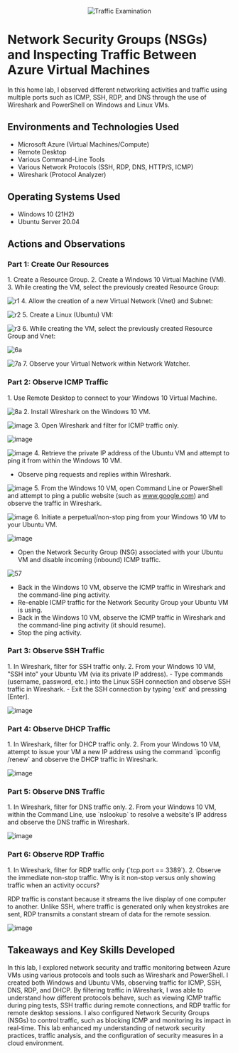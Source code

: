 <p align="center">
  <img src="https://i.imgur.com/Ua7udoS.png" alt="Traffic Examination"/>
</p>

<h1>Network Security Groups (NSGs) and Inspecting Traffic Between Azure Virtual Machines</h1>
In this home lab, I observed different networking activities and traffic using multiple ports such as ICMP, SSH, RDP, and DNS through the use of Wireshark and PowerShell on Windows and Linux VMs.<br />

<h2>Environments and Technologies Used</h2>

- Microsoft Azure (Virtual Machines/Compute)
- Remote Desktop
- Various Command-Line Tools
- Various Network Protocols (SSH, RDP, DNS, HTTP/S, ICMP)
- Wireshark (Protocol Analyzer)

<h2>Operating Systems Used</h2>

- Windows 10 (21H2)
- Ubuntu Server 20.04

<h2>Actions and Observations</h2>

<h3>Part 1: Create Our Resources</h3>
1. Create a Resource Group.
2. Create a Windows 10 Virtual Machine (VM).
3. While creating the VM, select the previously created Resource Group:  
 
![r1](https://github.com/user-attachments/assets/8c12e457-4e9d-4c62-afea-0b566f0d4d4d)
4. Allow the creation of a new Virtual Network (Vnet) and Subnet:  
  
![r2](https://github.com/user-attachments/assets/f93823f1-e760-4828-b841-42e5e271f2bf)
5. Create a Linux (Ubuntu) VM:  
  
![r3](https://github.com/user-attachments/assets/44662103-2d2b-445e-91d1-a3be63c776de)
6. While creating the VM, select the previously created Resource Group and Vnet:  
 
![6a](https://github.com/user-attachments/assets/9276c3c4-011f-4f15-8306-523099565d5c)
  
![7a](https://github.com/user-attachments/assets/c56ca154-3ebf-402e-a14d-2b59611fc362)
7. Observe your Virtual Network within Network Watcher.

<h3>Part 2: Observe ICMP Traffic</h3>
1. Use Remote Desktop to connect to your Windows 10 Virtual Machine.
  
![8a](https://github.com/user-attachments/assets/4eaa7662-d0bb-4125-a1cc-3214b2a5ab80)
2. Install Wireshark on the Windows 10 VM.
 
   ![image](https://github.com/user-attachments/assets/76b18670-cb2d-4dfe-a955-3cf23ad2c764)
3. Open Wireshark and filter for ICMP traffic only.  
  
   ![image](https://github.com/user-attachments/assets/f694f4d6-4c6a-4072-ac9d-3f4745f7c0d6)  
  
   ![image](https://github.com/user-attachments/assets/3295c8d5-cf75-42d3-bc92-337971734a38)
4. Retrieve the private IP address of the Ubuntu VM and attempt to ping it from within the Windows 10 VM.
   - Observe ping requests and replies within Wireshark.  
 
   ![image](https://github.com/user-attachments/assets/04d699d2-65f8-4bad-8d69-075962fd372d)
5. From the Windows 10 VM, open Command Line or PowerShell and attempt to ping a public website (such as www.google.com) and observe the traffic in Wireshark.  
 
   ![image](https://github.com/user-attachments/assets/a75193f9-32c2-4a42-b0bb-a8018f1c5db5)
6. Initiate a perpetual/non-stop ping from your Windows 10 VM to your Ubuntu VM.  

   ![image](https://github.com/user-attachments/assets/704346b0-8e9c-45d6-b3e6-aeb3858092b9)
   - Open the Network Security Group (NSG) associated with your Ubuntu VM and disable incoming (inbound) ICMP traffic.  
  
![57](https://github.com/user-attachments/assets/6e2e4886-7ad1-49cd-b1e6-5d48d80f0c81)
   - Back in the Windows 10 VM, observe the ICMP traffic in Wireshark and the command-line ping activity.
   - Re-enable ICMP traffic for the Network Security Group your Ubuntu VM is using.
   - Back in the Windows 10 VM, observe the ICMP traffic in Wireshark and the command-line ping activity (it should resume).
   - Stop the ping activity.

<h3>Part 3: Observe SSH Traffic</h3>
1. In Wireshark, filter for SSH traffic only.
2. From your Windows 10 VM, "SSH into" your Ubuntu VM (via its private IP address).
   - Type commands (username, password, etc.) into the Linux SSH connection and observe SSH traffic in Wireshark.
   - Exit the SSH connection by typing 'exit' and pressing [Enter].  
  
   ![image](https://github.com/user-attachments/assets/98506428-2d79-4886-b8b1-1cf7e171036a)

<h3>Part 4: Observe DHCP Traffic</h3>
1. In Wireshark, filter for DHCP traffic only.
2. From your Windows 10 VM, attempt to issue your VM a new IP address using the command `ipconfig /renew` and observe the DHCP traffic in Wireshark.  

   ![image](https://github.com/user-attachments/assets/9549dbae-fa51-4243-bb07-bc031f601cd5)
   
<h3>Part 5: Observe DNS Traffic</h3>
1. In Wireshark, filter for DNS traffic only.
2. From your Windows 10 VM, within the Command Line, use `nslookup` to resolve a website's IP address and observe the DNS traffic in Wireshark.  
  
   ![image](https://github.com/user-attachments/assets/0e32494b-3551-46d3-8b39-44f89a8f563d)

<h3>Part 6: Observe RDP Traffic</h3>
1. In Wireshark, filter for RDP traffic only (`tcp.port == 3389`).
2. Observe the immediate non-stop traffic. Why is it non-stop versus only showing traffic when an activity occurs?
   
   RDP traffic is constant because it streams the live display of one computer to another. Unlike SSH, where traffic is generated only when keystrokes are sent, RDP transmits a constant stream of data for the remote session.  

   ![image](https://github.com/user-attachments/assets/dcbdcecc-4847-4cdf-813c-a623185a4b8a)

<h2>Takeaways and Key Skills Developed</h2>
In this lab, I explored network security and traffic monitoring between Azure VMs using various protocols and tools such as Wireshark and PowerShell. I created both Windows and Ubuntu VMs, observing traffic for ICMP, SSH, DNS, RDP, and DHCP. By filtering traffic in Wireshark, I was able to understand how different protocols behave, such as viewing ICMP traffic during ping tests, SSH traffic during remote connections, and RDP traffic for remote desktop sessions. I also configured Network Security Groups (NSGs) to control traffic, such as blocking ICMP and monitoring its impact in real-time. This lab enhanced my understanding of network security practices, traffic analysis, and the configuration of security measures in a cloud environment.
